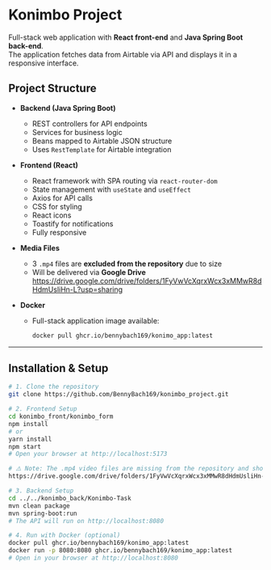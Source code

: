 # Konimbo Project

Full-stack web application with **React front-end** and **Java Spring Boot back-end**.  
The application fetches data from Airtable via API and displays it in a responsive interface.  

## Project Structure

- **Backend (Java Spring Boot)**
  - REST controllers for API endpoints  
  - Services for business logic  
  - Beans mapped to Airtable JSON structure  
  - Uses `RestTemplate` for Airtable integration  

- **Frontend (React)**
  - React framework with SPA routing via `react-router-dom`  
  - State management with `useState` and `useEffect`  
  - Axios for API calls  
  - CSS for styling  
  - React icons  
  - Toastify for notifications  
  - Fully responsive  

- **Media Files**
  - 3 `.mp4` files are **excluded from the repository** due to size  
  - Will be delivered via **Google Drive**  https://drive.google.com/drive/folders/1FyVwVcXqrxWcx3xMMwR8dHdmUsliHn-L?usp=sharing

- **Docker**
  - Full-stack application image available:  
    ```bash
    docker pull ghcr.io/bennybach169/konimo_app:latest
    ```

---

## Installation & Setup

```bash
# 1. Clone the repository
git clone https://github.com/BennyBach169/konimbo_project.git

# 2. Frontend Setup
cd konimbo_front/konimbo_form
npm install
# or
yarn install
npm start
# Open your browser at http://localhost:5173

# ⚠️ Note: The .mp4 video files are missing from the repository and should be added to the assets folder from Google Drive.
https://drive.google.com/drive/folders/1FyVwVcXqrxWcx3xMMwR8dHdmUsliHn-L?usp=sharing

# 3. Backend Setup
cd ../../konimbo_back/Konimbo-Task
mvn clean package
mvn spring-boot:run
# The API will run on http://localhost:8080

# 4. Run with Docker (optional)
docker pull ghcr.io/bennybach169/konimo_app:latest
docker run -p 8080:8080 ghcr.io/bennybach169/konimo_app:latest
# Open in your browser at http://localhost:8080
